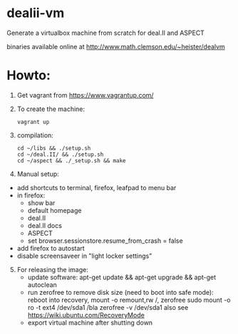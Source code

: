 # dealii-vm

Generate a virtualbox machine from scratch for deal.II and ASPECT

binaries available online at http://www.math.clemson.edu/~heister/dealvm

# Howto:

1. Get vagrant from https://www.vagrantup.com/
2. To create the machine:

    ```
    vagrant up
    ```
3. compilation:

    ```
    cd ~/libs && ./setup.sh
    cd ~/deal.II/ && ./setup.sh
    cd ~/aspect && ./_setup.sh && make
    ```
4. Manual setup:
  - add shortcuts to terminal, firefox, leafpad to menu bar
  - in firefox:
    - show bar
    - default homepage
    - deal.II
    - deal.II docs
    - ASPECT
    - set browser.sessionstore.resume_from_crash = false
  - add firefox to  autostart
  - disable screensaveer in "light locker settings"
5. For releasing the image:
   - update software: apt-get update && apt-get upgrade && apt-get autoclean
   - run zerofree to remove disk size (need to boot into safe mode):
     reboot into recovery, mount -o remount,rw /, zerofree
     sudo mount -o ro -t ext4 /dev/sda1 /bla
     zerofree -v /dev/sda1
     also see https://wiki.ubuntu.com/RecoveryMode
   - export virtual machine after shutting down

